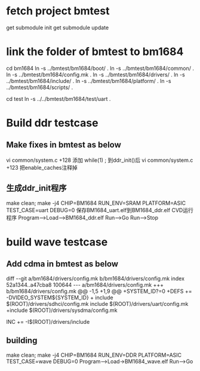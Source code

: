 # fetch project bmtest

get submodule init
get submodule update

# link the folder of bmtest to bm1684

cd bm1684
ln -s ../bmtest/bm1684/boot/ .
ln -s ../bmtest/bm1684/common/ .
ln -s ../bmtest/bm1684/config.mk .
ln -s ../bmtest/bm1684/drivers/ .
ln -s ../bmtest/bm1684/include/ .
ln -s ../bmtest/bm1684/platform/ .
ln -s ../bmtest/bm1684/scripts/ .

cd test
ln -s ../../bmtest/bm1684/test/uart .

# Build ddr testcase

## Make fixes in bmtest as below

vi common/system.c +128
添加 while(1) ; 到ddr_init()后
vi common/system.c +123
把enable_caches注释掉

## 生成ddr_init程序

make clean; make -j4 CHIP=BM1684 RUN_ENV=SRAM PLATFORM=ASIC TEST_CASE=uart DEBUG=0
保存BM1684_uart.elf到BM1684_ddr.elf
CVD运行程序
Program-->Load-->BM1684_ddr.elf
Run-->Go
Run-->Stop

# build wave testcase

## Add cdma in bmtest as below

diff --git a/bm1684/drivers/config.mk b/bm1684/drivers/config.mk
index 52a1344..a47cba8 100644
--- a/bm1684/drivers/config.mk
+++ b/bm1684/drivers/config.mk
@@ -1,5 +1,9 @@
+SYSTEM_ID?=0
+DEFS += -DVIDEO_SYSTEM${SYSTEM_ID}
+
 include $(ROOT)/drivers/sdhci/config.mk
 include $(ROOT)/drivers/uart/config.mk
+include $(ROOT)/drivers/sysdma/config.mk

 INC += -I$(ROOT)/drivers/include

## building

make clean; make -j4 CHIP=BM1684 RUN_ENV=DDR PLATFORM=ASIC TEST_CASE=wave DEBUG=0
Program-->Load→BM1684_wave.elf
Run-->Go
